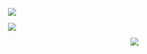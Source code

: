 <p align="center"><img src="https://github-readme-stats.vercel.app/api?username=isys35&show_icons=true"/></p>
<p align="center"><img src="https://github-readme-stats.vercel.app/api/top-langs/?username=isys35&layout=compact"/></p>
<p align="right"><img src="https://visitor-badge-reloaded.herokuapp.com/badge?page_id=isys35.isys35"/></p>
